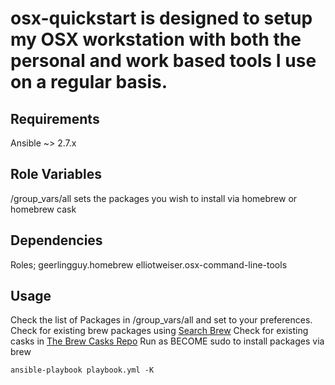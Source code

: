 osx-quickstart is designed to setup my OSX workstation with both the personal and work based tools I use on a regular basis.
=========

Requirements
------------

Ansible ~> 2.7.x

Role Variables
--------------

/group_vars/all sets the packages you wish to install via homebrew or homebrew cask


Dependencies
------------

Roles;
geerlingguy.homebrew
elliotweiser.osx-command-line-tools


Usage
------------

Check the list of Packages in /group_vars/all and set to your preferences. 
Check for existing brew packages using [Search Brew](http://searchbrew.com/)
Check for existing casks in [The Brew Casks Repo](https://github.com/Homebrew/homebrew-cask/tree/master/Casks)
Run as BECOME sudo to install packages via brew

`ansible-playbook playbook.yml -K`
